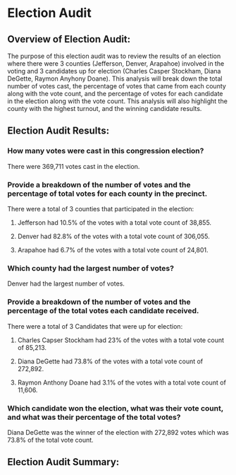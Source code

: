 # Election Audit

## Overview of Election Audit: 

The purpose of this election audit was to review the results of an election where there were 3 counties (Jefferson, Denver, Arapahoe) involved in the voting and 3 candidates up for election (Charles Casper Stockham, Diana DeGette, Raymon Anyhony Doane). This analysis will break down the total number of votes cast, the percentage of votes that came from each county along with the vote count, and the percentage of votes for each candidate in the election along with the vote count. This analysis will also highlight the county with the highest turnout, and the winning candidate results.  

## Election Audit Results: 

### How many votes were cast in this congression election?

There were 369,711 votes cast in the election.  

### Provide a breakdown of the number of votes and the percentage of total votes for each county in the precinct. 

There were a total of 3 counties that participated in the election: 

1. Jefferson had 10.5% of the votes with a total vote count of 38,855. 

2. Denver had 82.8% of the votes with a total vote count of 306,055. 

3. Arapahoe had 6.7% of the votes with a total vote count of 24,801. 

### Which county had the largest number of votes? 

Denver had the largest number of votes. 

### Provide a breakdown of the number of votes and the percentage of the total votes each candidate received. 

There were a total of 3 Candidates that were up for election: 

1. Charles Capser Stockham had 23% of the votes with a total vote count of 85,213. 

2. Diana DeGette had 73.8% of the votes with a total vote count of 272,892. 

3. Raymon Anthony Doane had 3.1% of the votes with a total vote count of 11,606. 

### Which candidate won the election, what was their vote count, and what was their percentage of the total votes? 

Diana DeGette was the winner of the election with 272,892 votes which was 73.8% of the total vote count. 

## Election Audit Summary: 